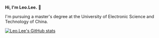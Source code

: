 **Hi, I'm Leo.Lee.** 👋

I'm pursuing a master's degree at the University of Electronic Science and Technology of China.

[![Leo.Lee's GitHub stats](https://github-readme-stats.vercel.app/api?username=leolee99&orgs=VL-Group)](https://github.com/anuraghazra/github-readme-stats)

